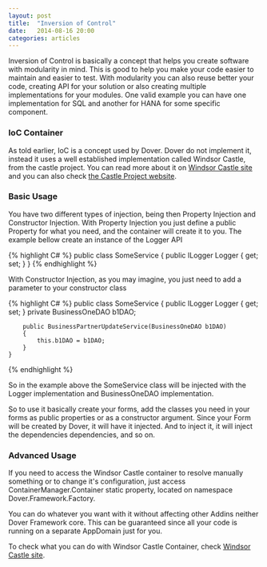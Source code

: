 ```yaml
---
layout: post
title:  "Inversion of Control"
date:   2014-08-16 20:00
categories: articles
---
```


Inversion of Control is basically a concept that helps you create software with modularity in mind. This is good to help you make your code easier to maintain and easier to test. With modularity you can also reuse better your code, creating API for your solution or also creating multiple implementations for your modules. One valid example you can have one implementation for SQL and another for HANA for some specific component.

### IoC Container

As told earlier, IoC is a concept used by Dover. Dover do not implement it, instead it uses a well established implementation called Windsor Castle, from the castle project. You can read more about it on [Windsor Castle site](http://docs.castleproject.org/Windsor.MainPage.ashx) and you can also check [the Castle Project website](http://www.castleproject.org/).

### Basic Usage

You have two different types of injection, being then Property Injection and Constructor Injection. With Property Injection you just define a public Property for what you need, and the container will create it to you. The example bellow create an instance of the Logger API

 
{% highlight C# %}
    public class SomeService
    {
        public ILogger Logger { get; set; }
    }
{% endhighlight %}

With Constructor Injection, as you may imagine, you just need to add a parameter to your constructor class


{% highlight C# %}
    public class SomeService
    {
        public ILogger Logger { get; set; }
        private BusinessOneDAO b1DAO;

        public BusinessPartnerUpdateService(BusinessOneDAO b1DAO)
        {
            this.b1DAO = b1DAO;
        }
    }
{% endhighlight %}

So in the example above the SomeService class will be injected with the Logger implementation and BusinessOneDAO implementation.

So to use it basically create your forms, add the classes you need in your forms as public properties or as a constructor argument. Since your Form will be created by Dover, it will have it injected. And to inject it, it will inject the dependencies dependencies, and so on.

### Advanced Usage

If you need to access the Windsor Castle container to resolve manually something or to change it's configuration, just access ContainerManager.Container static property, located on namespace Dover.Framework.Factory.

You can do whatever you want with it without affecting other Addins neither Dover Framework core. This can be guaranteed since all your code is running on a separate AppDomain just for you.

To check what you can do with Windsor Castle Container, check [Windsor Castle site](http://docs.castleproject.org/Windsor.MainPage.ashx).
